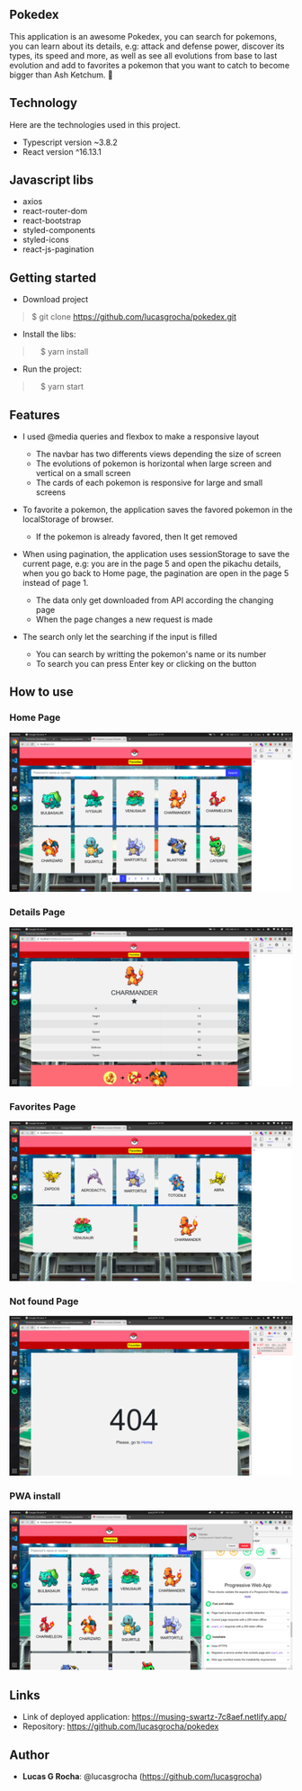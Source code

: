 ## Pokedex

This application is an awesome Pokedex, you can search for pokemons, you can learn about its details, e.g: attack and defense power, discover its types, its speed and more, as well as see all evolutions from base to last evolution and add to favorites a pokemon that you want to catch to become bigger than Ash Ketchum. 🤟


## Technology 

Here are the technologies used in this project.

* Typescript version  ~3.8.2
* React version ^16.13.1


## Javascript libs

* axios
* react-router-dom
* react-bootstrap
* styled-components
* styled-icons
* react-js-pagination


## Getting started

* Download project
>    $ git clone https://github.com/lucasgrocha/pokedex.git
* Install the libs:
>    $ yarn install
* Run the project:
>    $ yarn start

## Features
- I used @media queries and flexbox to make a responsive layout
  - The navbar has two differents views depending the size of screen
  - The evolutions of pokemon is horizontal when large screen and vertical on a small screen
  - The cards of each pokemon is responsive for large and small screens
  
- To favorite a pokemon, the application saves the favored pokemon in the localStorage of browser.
  - If the pokemon is already favored, then It get removed

- When using pagination, the application uses sessionStorage to save the current page, e.g: you are in the page 5 and open the pikachu details, when you go back to Home page, the pagination are open in the page 5 instead of page 1.
  - The data only get downloaded from API according the changing page
  - When the page changes a new request is made

- The search only let the searching if the input is filled
  - You can search by writting the pokemon's name or its number
  - To search you can press Enter key or clicking on the button

## How to use

### Home Page

![Home page](https://raw.githubusercontent.com/lucasgrocha/pokedex/documentation/public/readmeImages/home.png)

### Details Page

![Details page](https://raw.githubusercontent.com/lucasgrocha/pokedex/documentation/public/readmeImages/details.png)<br />

### Favorites Page

![Favorites page](https://raw.githubusercontent.com/lucasgrocha/pokedex/documentation/public/readmeImages/favorites.png)

### Not found Page

![Not found page](https://raw.githubusercontent.com/lucasgrocha/pokedex/documentation/public/readmeImages/notFoundPokemon.png)

### PWA install

![PWA intall](https://raw.githubusercontent.com/lucasgrocha/pokedex/documentation/public/readmeImages/pwa.png)




## Links

- Link of deployed application: https://musing-swartz-7c8aef.netlify.app/
- Repository: https://github.com/lucasgrocha/pokedex


## Author

* **Lucas G Rocha**: @lucasgrocha (https://github.com/lucasgrocha)
